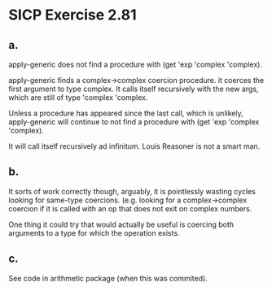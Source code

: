 # SICP Exercise 2.81

## a.

apply-generic does not find a procedure with (get 'exp 'complex 'complex).

apply-generic finds a complex->complex coercion procedure. it coerces the
first argument to type complex. It calls itself recursively with the new
args, which are still of type 'complex 'complex.

Unless a procedure has appeared since the last call, which is unlikely,
apply-generic will continue to not find a procedure with (get 'exp 'complex 'complex).

It will call itself recursively ad infinitum. Louis Reasoner is not a smart man.

## b.

It sorts of work correctly though, arguably, it is pointlessly wasting cycles
looking for same-type coercions. (e.g. looking for a complex->complex coercion
if it is called with an op that does not exit on complex numbers.

One thing it could try that would actually be useful is coercing both
arguments to a type for which the operation exists.

## c.

See code in arithmetic package (when this was commited).
